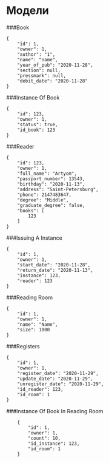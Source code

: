 # Модели
###Book
```    
{
    "id": 1,
    "owner": 1,
    "author": "1",
    "name": "name",
    "year_of_pub": "2020-11-28",
    "section": null,
    "pressmark": null,
    "debit_date": "2020-11-28"
}
```

###Instance Of Book
```    
{
    "id": 123,
    "owner": 1,
    "status": true,
    "id_book": 123
}
```

###Reader
```    
{
    "id": 123,
    "owner": 1,
    "full_name": "Artyom",
    "passport_number": 13543,
    "birthday": "2020-11-13",
    "address": "Saint-Petersburg",
    "phone": 2147483647,
    "degree": "Middle",
    "graduate_degree": false,
    "books": [
        123
    ]
}
```



###Issuing A Instance
```    
{
    "id": 1,
    "owner": 1,
    "start_date": "2020-11-28",
    "return_date": "2020-11-13",
    "instance": 123,
    "reader": 123
}
```



###Reading Room
```
{
    "id": 1,
    "owner": 1,
    "name": "Name",
    "size": 1000
}
```

###Registers
```
{
    "id": 1,
    "owner": 1,
    "register_date": "2020-11-29",
    "update_date": "2020-11-29",
    "unregister_date": "2020-11-29",
    "id_reader": 123,
    "id_room": 1
}
```    

###Instance Of Book In Reading Room
```
    {
        "id": 1,
        "owner": 1,
        "count": 10,
        "id_instance": 123,
        "id_room": 1
    }
```    
